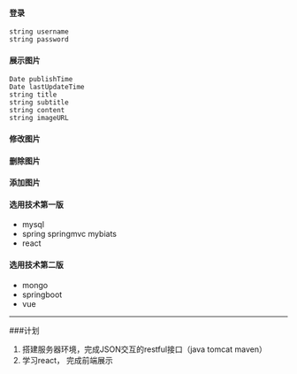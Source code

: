 #### 登录
```
string username
string password

```

#### 展示图片
```
Date publishTime
Date lastUpdateTime
string title
string subtitle
string content
string imageURL
```

#### 修改图片

#### 删除图片

#### 添加图片

#### 选用技术第一版
- mysql
- spring springmvc mybiats
- react

#### 选用技术第二版
- mongo
- springboot
- vue

<hr>

###计划
1. 搭建服务器环境，完成JSON交互的restful接口（java tomcat maven）
2. 学习react， 完成前端展示
